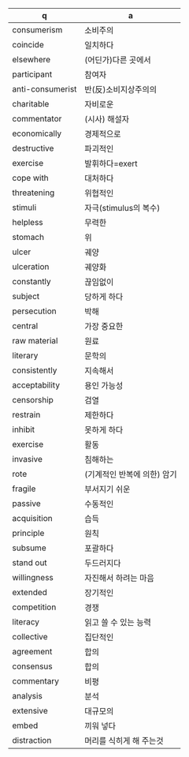  q  | a
--- | ---
consumerism		| 소비주의
coincide		| 일치하다
elsewhere		| (어딘가)다른 곳에서
participant		| 참여자
anti-consumerist	| 반(反)소비지상주의의
charitable		| 자비로운
commentator		| (시사) 해설자
economically		| 경제적으로
destructive		| 파괴적인
exercise		| 발휘하다=exert
cope with		| 대처하다
threatening		| 위협적인
stimuli			| 자극(stimulus의 복수)
helpless		| 무력한
stomach			| 위
ulcer			| 궤양
ulceration		| 궤양화
constantly		| 끊임없이
subject			| 당하게 하다
persecution		| 박해
central			| 가장 중요한
raw material		| 원료
literary		| 문학의
consistently		| 지속해서
acceptability		| 용인 가능성
censorship		| 검열
restrain		| 제한하다
inhibit			| 못하게 하다
exercise		| 활동
invasive		| 침해하는
rote			| (기계적인 반복에 의한) 암기
fragile			| 부서지기 쉬운
passive			| 수동적인
acquisition		| 습득
principle		| 원칙
subsume			| 포괄하다
stand out		| 두드러지다
willingness		| 자진해서 하려는 마음
extended		| 장기적인
competition		| 경쟁
literacy		| 읽고 쓸 수 있는 능력
collective		| 집단적인
agreement		| 합의
consensus		| 합의
commentary		| 비평
analysis		| 분석
extensive		| 대규모의
embed			| 끼워 넣다
distraction		| 머리를 식히게 해 주는것

